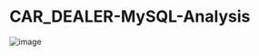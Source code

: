 # CAR_DEALER-MySQL-Analysis

![image](https://github.com/user-attachments/assets/5080a155-eb26-4744-81da-60fac95c72e0)
